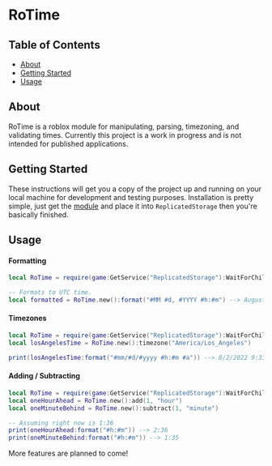 # RoTime

## Table of Contents

- [About](#about)
- [Getting Started](#getting_started)
- [Usage](#usage)
<!-- - [Contributing](../CONTRIBUTING.md) -->

## About <a name = "about"></a>

RoTime is a roblox module for manipulating, parsing, timezoning, and validating times. Currently this project is a work in progress and is not intended for published applications.

## Getting Started <a name = "getting_started"></a>

These instructions will get you a copy of the project up and running on your local machine for development and testing purposes. Installation is pretty simple, just get the [module](https://www.roblox.com/library/10459870631/RoTime) and place it into `ReplicatedStorage` then you're basically finished.

## Usage <a name = "usage"></a>

#### Formatting
```lua
local RoTime = require(game:GetService("ReplicatedStorage"):WaitForChild("RoTime"))

-- Formats to UTC time.
local formatted = RoTime.new():format("#MM #d, #YYYY #h:#m") --> August 3, 2022 4:31
```

#### Timezones
```lua
local RoTime = require(game:GetService("ReplicatedStorage"):WaitForChild("RoTime"))
local losAngelesTime = RoTime.new():timezone("America/Los_Angeles")

print(losAngelesTime:format("#mm/#d/#yyyy #h:#m #a")) --> 8/2/2022 9:33 PM
```

#### Adding / Subtracting
```lua
local RoTime = require(game:GetService("ReplicatedStorage"):WaitForChild("RoTime"))
local oneHourAhead = RoTime.new():add(1, "hour")
local oneMinuteBehind = RoTime.new():subtract(1, "minute")

-- Assuming right now is 1:36
print(oneHourAhead:format("#h:#m")) --> 2:36
print(oneMinuteBehind:format("#h:#m")) --> 1:35
```

More features are planned to come!